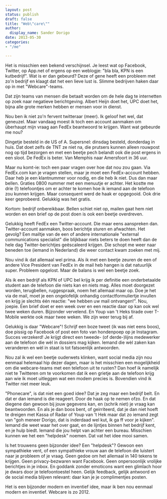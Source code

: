 ```yaml
---
layout: post
status: publish
draft: false
title: "Web\"care\""
author:
  display_name: Sander Dorigo
date: 2013-05-30
categories:
- "/me"

---
```


Het is misschien een bekend verschijnsel. Je leest wat op Facebook, Twitter, op App.net of ergens op een weblogje: "bla bla, KPN is een kutbedrijf". Wat is er dan gebeurd? Deze of gene heeft een probleem met zo'n bedrijf en klaagt dat het een lieve lust is. Slimme bedrijven haken daar op in met "Webcare"-teams.

<!--more-->

Dat zijn teams van mensen die betaalt worden om de hele dag te internetten op zoek naar negatieve berichtgeving. Albert Heijn doet het, UPC doet het, bijna alle grote merken hebben er mensen voor in dienst.

Nou ben ik niet zo'n fervent twitteraar (meer). Ik geloof het wel, dat geneuzel. Maar vandaag moest ik toch een account aanmaken om überhaupt mijn vraag aan FedEx beantwoord te krijgen. Want wat gebeurde me nou?

Dingetje besteld in de US of A. Supersnel: dinsdag besteld, donderdag in huis. Dat doet zelfs de TNT ze niet na, die prutsers kunnen alleen rouwpost nog op tijd bezorgen en met een beetje pech belandt ook die post ergens in een sloot. De FedEx is beter. Van Memphis naar Amersfoort in 36 uur.

Maar nu komt-ie: toch een paar vragen over hoe dat nou zou gaan. Via FedEx.com kan je vragen stellen, maar je moet een FedEx-account hebben. Daar heb je een klantnummer voor nodig, en die heb ik niet. Dus dan maar bellen. Graties 0800 nummer met een menuutje er achter. Het kostte me drie (!) telefoontjes om er achter te komen hoe ik iemand aan de telefoon zou kunnen krijgen. Maar consequent werd de haak er opgegooid. Ook drie keer geprobeerd. Gelukkig was het gratis.

Kortom: bedrijf onbereikbaar. Bellen schiet niet op, mailen gaat hem niet worden en een brief op de post doen is ook een beetje overdreven.

Gelukkig heeft FedEx een Twitter-account. Die maar eens aanspreken dan. Twitter-account aanmaken, boos berichtje sturen en afwachten. Het gevolg? Een mailtje van de een of andere internationale "external communications specialist" die blijkbaar niets beters te doen heeft dan de hele dag Twitter-berichtjes geëscaleerd krijgen. Die schopt me weer naar beneden toe (iemand in Nederland) die weer contact kwam zoeken met mij.

Nou vind ik dat allemaal wel prima. Als ik met een beetje zeuren de een of andere Vice President van FedEx in de mail heb hangen is dat natuurlijk super. Probleem opgelost. Maar de balans is wel een beetje zoek.

Als ik een bedrijf als KPN of UPC bel krijg ik per definitie een onderbetaalde student aan de telefoon die niets kan en niets mag. Alles moet doorgezet worden, terugbellen, ruggespraak, noem het allemaal maar op. Doe je het via de mail, moet je een ongelofelijk onhandig contactformuliertje invullen en krijg je slechts één reactie: "we hebben uw mail ontvangen!". Nou, joepie. Een brief doet er een week over en een reactie daar op kan ook wel twee weken duren. Bijzonder vervelend. En Youp van 't Heks tirade over T-Mobile werkte ook maar twee weken. We zijn weer terug bij af.

Gelukkig is daar "Webcare"! Schrijf een boze tweet (ik was niet eens boos), doe pissig op Facebook of post een foto van hondenpoep op je Instagram. Succes verzekerd! Je krijgt direct een tweede- (of derde-)lijns medewerker aan de telefoon die wèl in dossiers mag kijken. Iemand die wèl zaken kan veranderen en wèl in staat is tot fatsoenlijk antwoorden.

Nou zal ik wel een beetje ouderwets klinken, want social media zijn nou eenmaal helemaal hip dezer dagen, maar is het misschien een mogelijkheid om die webcare-teams met een telefoon uit te rusten? Dan hoef ik namelijk niet te Twitteren om te voorkomen dat ik een grietje aan de telefoon krijg aan wie ìk moet uitleggen wat een modem precies is. Bovendien vind ik Twitter niet meer leuk.

"Phonecare", is dat niet een goed idee? Dat je zeg maar een bedrijf belt. En dat er dan iemand is die reageert. Door de haak op te nemen ofzo. En dat diegene dan gewoon bij jouw gegevens kan, en (schrik niet) je vraag kan beantwoorden. En als je dan boos bent, of geirriteerd, dat je dan niet hoeft te dreigen met Kassa of Radar of Youp van 't Hek maar dat zo iemand zegt van "goh meneer Dorigo, dat is inderdaad wel kut, ik ga ff voor je kijken". Iemand die weet waar het over gaat, en de lijntjes binnen het bedrijf kent, en je hulp biedt. Iemand die jou helpt van achter een bureau. Misschien kunnen we het een "helpdesk" noemen. Dat vat het idee mooi samen.

Is het trouwens geen bijzonder idee? Een "helpdesk"? Gewoon een sympathieke vent, of een sympathieke vrouw aan de telefoon die luistert naar je probleem of je vraag. Geen gedoe om het allemaal in 140 tekens te krijgen. Geen privacy-bezwaren want Facebook. Geen onpersoonlijk vrolijke berichtjes in je inbox. En goddank zonder emoticons want een glimlach hoor je dwars door je telefoontoestel heen. Gelijk feedback, gelijk antwoord en de social media blijven relevant: daar kan je je complimentjes posten.

Het is een bijzonder modern en inventief idee, maar ik ben nou eenmaal modern en inventief. Webcare is zo 2012.
